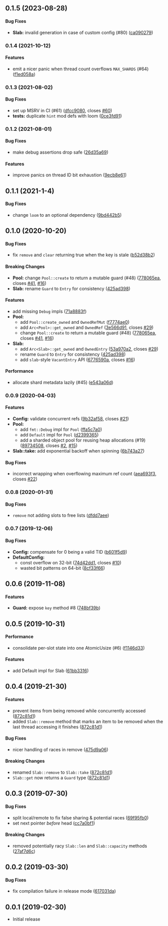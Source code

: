 <a name="0.1.5"></a>
## 0.1.5 (2023-08-28)


#### Bug Fixes

* **Slab:**  invalid generation in case of custom config (#80) ([ca090279](https://github.com/hawkw/sharded-slab/commit/ca09027944812d024676029a3dde62d27ef22015))



<a name="0.1.4"></a>
### 0.1.4 (2021-10-12)


#### Features

*   emit a nicer panic when thread count overflows `MAX_SHARDS` (#64) ([f1ed058a](https://github.com/hawkw/sharded-slab/commit/f1ed058a3ee296eff033fc0fb88f62a8b2f83f10))



<a name="0.1.3"></a>
### 0.1.3 (2021-08-02)


#### Bug Fixes

*   set up MSRV in CI (#61) ([dfcc9080](https://github.com/hawkw/sharded-slab/commit/dfcc9080a62d08e359f298a9ffb0f275928b83e4), closes [#60](https://github.com/hawkw/sharded-slab/issues/60))
* **tests:**  duplicate `hint` mod defs with loom ([0ce3fd91](https://github.com/hawkw/sharded-slab/commit/0ce3fd91feac8b4edb4f1ece6aebfc4ba4e50026))



<a name="0.1.2"></a>
### 0.1.2 (2021-08-01)


#### Bug Fixes

*   make debug assertions drop safe ([26d35a69](https://github.com/hawkw/sharded-slab/commit/26d35a695c9e5d7c62ab07cc5e66a0c6f8b6eade))

#### Features

*   improve panics on thread ID bit exhaustion ([9ecb8e61](https://github.com/hawkw/sharded-slab/commit/9ecb8e614f107f68b5c6ba770342ae72af1cd07b))



<a name="0.1.1"></a>
## 0.1.1 (2021-1-4)


#### Bug Fixes

* change `loom` to an optional dependency ([9bd442b5](https://github.com/hawkw/sharded-slab/commit/9bd442b57bc56153a67d7325144ebcf303e0fe98))

<a name="0.1.0"></a>
## 0.1.0 (2020-10-20)


#### Bug Fixes

*   fix `remove` and `clear` returning true when the key is stale ([b52d38b2](https://github.com/hawkw/sharded-slab/commit/b52d38b2d2d3edc3a59d3dba6b75095bbd864266))

#### Breaking Changes

* **Pool:**  change `Pool::create` to return a mutable guard (#48) ([778065ea](https://github.com/hawkw/sharded-slab/commit/778065ead83523e0a9d951fbd19bb37fda3cc280), closes [#41](https://github.com/hawkw/sharded-slab/issues/41), [#16](https://github.com/hawkw/sharded-slab/issues/16))
* **Slab:**  rename `Guard` to `Entry` for consistency ([425ad398](https://github.com/hawkw/sharded-slab/commit/425ad39805ee818dc6b332286006bc92c8beab38))

#### Features

*   add missing `Debug` impls ([71a8883f](https://github.com/hawkw/sharded-slab/commit/71a8883ff4fd861b95e81840cb5dca167657fe36))
* **Pool:**
  *  add `Pool::create_owned` and `OwnedRefMut` ([f7774ae0](https://github.com/hawkw/sharded-slab/commit/f7774ae0c5be99340f1e7941bde62f7044f4b4d8))
  *  add `Arc<Pool>::get_owned` and `OwnedRef` ([3e566d91](https://github.com/hawkw/sharded-slab/commit/3e566d91e1bc8cc4630a8635ad24b321ec047fe7), closes [#29](https://github.com/hawkw/sharded-slab/issues/29))
  *  change `Pool::create` to return a mutable guard (#48) ([778065ea](https://github.com/hawkw/sharded-slab/commit/778065ead83523e0a9d951fbd19bb37fda3cc280), closes [#41](https://github.com/hawkw/sharded-slab/issues/41), [#16](https://github.com/hawkw/sharded-slab/issues/16))
* **Slab:**
  *  add `Arc<Slab>::get_owned` and `OwnedEntry` ([53a970a2](https://github.com/hawkw/sharded-slab/commit/53a970a2298c30c1afd9578268c79ccd44afba05), closes [#29](https://github.com/hawkw/sharded-slab/issues/29))
  *  rename `Guard` to `Entry` for consistency ([425ad398](https://github.com/hawkw/sharded-slab/commit/425ad39805ee818dc6b332286006bc92c8beab38))
  *  add `slab`-style `VacantEntry` API ([6776590a](https://github.com/hawkw/sharded-slab/commit/6776590adeda7bf4a117fb233fc09cfa64d77ced), closes [#16](https://github.com/hawkw/sharded-slab/issues/16))

#### Performance

*   allocate shard metadata lazily (#45) ([e543a06d](https://github.com/hawkw/sharded-slab/commit/e543a06d7474b3ff92df2cdb4a4571032135ff8d))



<a name="0.0.9"></a>
### 0.0.9 (2020-04-03)


#### Features

* **Config:**  validate concurrent refs ([9b32af58](9b32af58), closes [#21](21))
* **Pool:**
  *  add `fmt::Debug` impl for `Pool` ([ffa5c7a0](ffa5c7a0))
  *  add `Default` impl for `Pool` ([d2399365](d2399365))
  *  add a sharded object pool for reusing heap allocations (#19) ([89734508](89734508), closes [#2](2), [#15](15))
* **Slab::take:**  add exponential backoff when spinning ([6b743a27](6b743a27))

#### Bug Fixes

*   incorrect wrapping when overflowing maximum ref count ([aea693f3](aea693f3), closes [#22](22))



<a name="0.0.8"></a>
### 0.0.8 (2020-01-31)


#### Bug Fixes

*   `remove` not adding slots to free lists ([dfdd7aee](dfdd7aee))



<a name="0.0.7"></a>
### 0.0.7 (2019-12-06)


#### Bug Fixes

* **Config:**  compensate for 0 being a valid TID ([b601f5d9](b601f5d9))
* **DefaultConfig:**
  *  const overflow on 32-bit ([74d42dd1](74d42dd1), closes [#10](10))
  *  wasted bit patterns on 64-bit ([8cf33f66](8cf33f66))



<a name="0.0.6"></a>
## 0.0.6 (2019-11-08)


#### Features

* **Guard:**  expose `key` method #8 ([748bf39b](748bf39b))



<a name="0.0.5"></a>
## 0.0.5 (2019-10-31)


#### Performance

*   consolidate per-slot state into one AtomicUsize (#6) ([f1146d33](f1146d33))

#### Features

*   add Default impl for Slab ([61bb3316](61bb3316))



<a name="0.0.4"></a>
## 0.0.4 (2019-21-30)


#### Features

*   prevent items from being removed while concurrently accessed ([872c81d1](872c81d1))
*   added `Slab::remove` method that marks an item to be removed when the last thread
    accessing it finishes ([872c81d1](872c81d1))

#### Bug Fixes

*   nicer handling of races in remove ([475d9a06](475d9a06))

#### Breaking Changes

*   renamed `Slab::remove` to `Slab::take` ([872c81d1](872c81d1))
*   `Slab::get` now returns a `Guard` type ([872c81d1](872c81d1))


<a name="0.0.3"></a>
## 0.0.3 (2019-07-30)


#### Bug Fixes

*   split local/remote to fix false sharing & potential races ([69f95fb0](69f95fb0))
*   set next pointer _before_ head ([cc7a0bf1](cc7a0bf1))

#### Breaking Changes

*   removed potentially racy `Slab::len` and `Slab::capacity` methods ([27af7d6c](27af7d6c))

<a name="0.0.2"></a>
## 0.0.2 (2019-03-30)


#### Bug Fixes

*   fix compilation failure in release mode ([617031da](617031da))


<a name="0.0.1"></a>
## 0.0.1 (2019-02-30)

- Initial release
